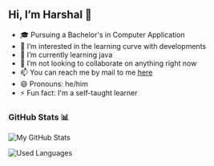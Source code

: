 ## Hi, I’m Harshal 👋

- 🎓 Pursuing a Bachelor's in Computer Application
- 👀 I’m interested in the learning curve with developments
- 🌱 I’m currently learning java
- 💞️ I’m not looking to collaborate on anything right now
- 📫 You can reach me by mail to me [here](mailto:c0d3h01@proton.me)
- 😄 Pronouns: he/him
- ⚡ Fun fact: I'm a self-taught learner

### GitHub Stats 📊

![My GitHub Stats](https://github-readme-stats.vercel.app/api?username=c0d3h01&show_icons=true&theme=radical)

![Used Languages](https://github-readme-stats.vercel.app/api/top-langs/?username=c0d3h01&layout=compact&theme=radical)
